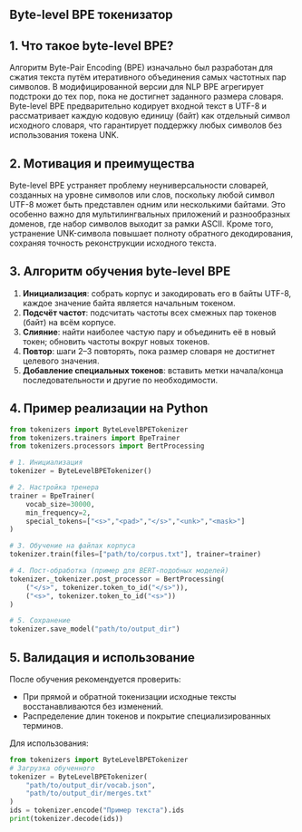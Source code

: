 ## Byte-level BPE токенизатор

## 1. Что такое byte-level BPE?

Алгоритм Byte-Pair Encoding (BPE) изначально был разработан для сжатия текста путём итеративного объединения самых частотных пар символов. В модифицированной версии для NLP BPE агрегирует подстроки до тех пор, пока не достигнет заданного размера словаря. Byte-level BPE предварительно кодирует входной текст в UTF-8 и рассматривает каждую кодовую единицу (байт) как отдельный символ исходного словаря, что гарантирует поддержку любых символов без использования токена UNK.

## 2. Мотивация и преимущества

Byte-level BPE устраняет проблему неуниверсальности словарей, созданных на уровне символов или слов, поскольку любой символ UTF-8 может быть представлен одним или несколькими байтами. Это особенно важно для мультилингвальных приложений и разнообразных доменов, где набор символов выходит за рамки ASCII. Кроме того, устранение UNK-символа повышает полноту обратного декодирования, сохраняя точность реконструкции исходного текста.

## 3. Алгоритм обучения byte-level BPE

1. **Инициализация**: собрать корпус и закодировать его в байты UTF-8, каждое значение байта является начальным токеном.
2. **Подсчёт частот**: подсчитать частоты всех смежных пар токенов (байт) на всём корпусе.
3. **Слияние**: найти наиболее частую пару и объединить её в новый токен; обновить частоты вокруг новых токенов.
4. **Повтор**: шаги 2–3 повторять, пока размер словаря не достигнет целевого значения.
5. **Добавление специальных токенов**: вставить метки начала/конца последовательности и другие по необходимости.

## 4. Пример реализации на Python

```python
from tokenizers import ByteLevelBPETokenizer
from tokenizers.trainers import BpeTrainer
from tokenizers.processors import BertProcessing

# 1. Инициализация
tokenizer = ByteLevelBPETokenizer()

# 2. Настройка тренера
trainer = BpeTrainer(
    vocab_size=30000,
    min_frequency=2,
    special_tokens=["<s>","<pad>","</s>","<unk>","<mask>"]
)

# 3. Обучение на файлах корпуса
tokenizer.train(files=["path/to/corpus.txt"], trainer=trainer)

# 4. Пост‑обработка (пример для BERT-подобных моделей)
tokenizer._tokenizer.post_processor = BertProcessing(
    ("</s>", tokenizer.token_to_id("</s>")),
    ("<s>", tokenizer.token_to_id("<s>"))
)

# 5. Сохранение
tokenizer.save_model("path/to/output_dir")
```

## 5. Валидация и использование
После обучения рекомендуется проверить:
- При прямой и обратной токенизации исходные тексты восстанавливаются без изменений.
- Распределение длин токенов и покрытие специализированных терминов.

Для использования:
```python
from tokenizers import ByteLevelBPETokenizer
# Загрузка обученного
tokenizer = ByteLevelBPETokenizer(
    "path/to/output_dir/vocab.json",
    "path/to/output_dir/merges.txt"
)
ids = tokenizer.encode("Пример текста").ids
print(tokenizer.decode(ids))
```